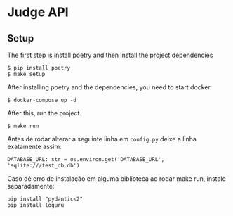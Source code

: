 # Judge API

## Setup

The first step is install poetry and then install the project dependencies

```shell
$ pip install poetry
$ make setup
```

After installing poetry and the dependencies, you need to start docker.

```shell
$ docker-compose up -d
```

After this, run the project.

```shell
$ make run
```

Antes de rodar alterar a seguinte linha em `config.py`
deixe a linha exatamente assim: 
```
DATABASE_URL: str = os.environ.get('DATABASE_URL', 'sqlite:///test_db.db')
```

Caso dê erro de instalação em alguma biblioteca ao rodar make run, instale separadamente:
```shell
pip install "pydantic<2"
pip install loguru
```
